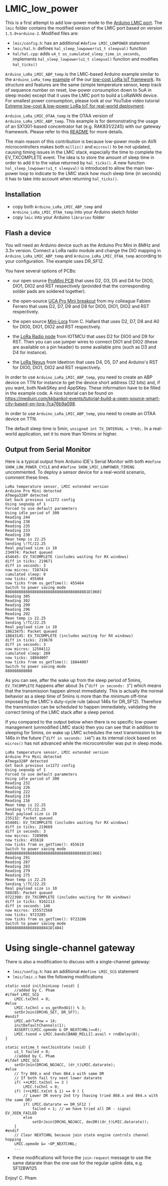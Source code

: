 LMIC_low_power 
=======================================

This is a first attempt to add low-power mode to the [Arduino LMIC port](https://github.com/matthijskooijman/arduino-lmic). The `lmic` folder contains the modified version of the LMIC port based on version `1.5.0+arduino-2`. Modified files are:

- `lmic/config.h`: has an additional `#define LMIC_LOWPOWER` statement 
- `lmic/hal.h`: defines `hal_sleep_lowpower(u1_t sleepval)` function
- `hal/hal.cpp`: adds `u4_t os_cumulated_sleep_time_in_seconds`, implements `hal_sleep_lowpower(u1_t sleepval)` function and modifies `hal_ticks()`

`Arduino_LoRa_LMIC_ABP_temp` is the LMIC-based Arduino example similar to the `Arduino_LoRa_temp` [example](https://github.com/CongducPham/LowCostLoRaGw/tree/master/Arduino) of the our [low-cost LoRa IoT framework](https://github.com/CongducPham/LowCostLoRaGw). Its structure and features are the same (simple temperature sensor, keep track of sequence number on reset, low-power consumption down to 5uA in sleep mode) except that it uses the LMIC port to build a LoRaWAN device. For smallest power consumption, please look at our YouTube video tutorial [Extreme low-cost & low-power LoRa IoT for real-world deployment](https://www.youtube.com/watch?v=2_VQpcCwdd8).

`Arduino_LoRa_LMIC_OTAA_temp` is the OTAA version of `Arduino_LoRa_LMIC_ABP_temp`. This example is for demonstrating the usage of an SX1301-based concentrator hat (e.g. RAK831/2245) with our gateway framework. Please refer to this [README](https://github.com/CongducPham/LowCostLoRaGw/blob/master/gw_full_latest/scripts/rak2245-rak831/README.md) for more details.

The main reason of this contribution is because low-power mode on AVR microcontrollers makes both `millis()` and `micros()` to be not updated, causing timing issues in the LMIC stack, especially the time to complete the EV_TXCOMPLETE event. The idea is to store the amount of sleep time in order to add it to the value returned by `hal_ticks()`. A new function `hal_sleep_lowpower(u1_t sleepval)` is introduced to allow the main low-power loop to indicate to the LMIC stack how much sleep time (in seconds) it has to take into account when returning `hal_ticks()`.

Installation
------------ 

- copy both `Arduino_LoRa_LMIC_ABP_temp` and `Arduino_LoRa_LMIC_OTAA_temp` into your Arduino sketch folder
- copy `lmic` into your Arduino `libraries` folder

Flash a device
--------------

You will need an Arduino device such as the Arduino Pro Mini in 8MHz and 3.3v version. Connect a LoRa radio module and change the DIO mapping in `Arduino_LoRa_LMIC_ABP_temp` and `Arduino_LoRa_LMIC_OTAA_temp` according to your configuration. The example uses DR_SF12.

You have several options of PCBs:

- our open source [ProMini PCB](https://github.com/CongducPham/LowCostLoRaGw#pcbs) that uses D2, D3, D5 and D4 for DIO0, DIO1, DIO2 and RST respectively (provided that the corresponding solder pads are soldered together).

- the open-source [UCA Pro Mini breakout](https://github.com/FabienFerrero/UCA_Board) from my colleague Fabien Ferrero that uses D2, D7, D9 and D8 for DIO0, DIO1, DIO2 and RST respectively.

- the open source [Mini-Lora](https://github.com/hallard/Mini-LoRa) from C. Hallard that uses D2, D7, D8 and A0 for DIO0, DIO1, DIO2 and RST respectively.

- the [LoRa Radio node](https://www.tindie.com/products/IOTMCU/lora-radio-node-v10/) from IOTMCU that uses D2 for DIO0 and D9 for RST. Then you can use jumper wires to connect DIO1 and DIO2 (these are available on a pin header) to some available pins (such as D3 and D4 for instance).

- the [LoRa Nexus](https://webshop.ideetron.nl/Nexus) from Ideetron that uses D4, D5, D7 and Arduino's RST for DIO0, DIO1, DIO2 and RST respectively.

In order to use `Arduino_LoRa_LMIC_ABP_temp`, you need to create an ABP device on TTN for instance to get the device short address (32 bits) and, if you want, both NwkSKey and AppSKey. These information have to be filled in the example code. A nice tutorial can be found on https://medium.com/kkbankol-events/tutorial-build-a-open-source-smart-city-based-on-lora-7ca76b9a098.

In order to use `Arduino_LoRa_LMIC_ABP_temp`, you need to create an OTAA device on TTN.

The default sleep time is 5min, `unsigned int TX_INTERVAL = 5*60;`. In a real-world application, set it to more than 10mins or higher.

Output from Serial Monitor
--------------------------

Here is a typical output from Arduino IDE's Serial Monitor with both `#define SHOW_LOW_POWER_CYCLE` and `#define SHOW_LMIC_LOWPOWER_TIMING` uncommented. To deploy a sensor device for a real-world scenario, comment these lines.

```
LoRa temperature sensor, LMIC extended version
Arduino Pro Mini detected
ATmega328P detected
Get back previous sx1272 config
Using seqnoUp of 1
Forced to use default parameters
Using idle period of 300
Reading 244
Reading 238
Reading 235
Reading 233
Reading 230
Mean temp is 22.25
Sending \!TC/22.25
Real payload size is 10
234974: Packet queued
454645: EV_TXCOMPLETE (includes waiting for RX windows)
diff in ticks: 219671
diff in seconds: 3
now micros: 7287424
cumulated sleep: 0
now ticks: 455464
now ticks from os_getTime(): 455464
Switch to power saving mode
8888888888888888888888888888888888881D[860]
Reading 305
Reading 302
Reading 299
Reading 296
Reading 292
Mean temp is 22.25
Sending \!TC/22.25
Real payload size is 10
18623475: Packet queued
18843145: EV_TXCOMPLETE (includes waiting for RX windows)
diff in ticks: 219670
diff in seconds: 3
now micros: 12504112
cumulated sleep: 289
now ticks: 18844007
now ticks from os_getTime(): 18844007
Switch to power saving mode
888888888888
```

As you can see, after the wake up from the sleep period of 5mins, `EV_TXCOMPLETE` happens after about 3s ("`diff in seconds: 3`") which means that the transmission happen almost immediately. This is actually the normal behavior as a sleep time of 5mins is more than the minimum off-time imposed by the LMIC's duty-cycle rule (about 146s for DR_SF12). Therefore the transmission can be scheduled to happen immediately, validating the correct timing of the LMIC stack after a sleep period.

If you compared to the output below when there is no specific low-power management (unmodified LMIC stack) then you can see that in addition to sleeping for 5mins, on wake up LMIC schedules the next transmission to be 146s in the future ("`diff in seconds: 146`") as its internal clock based on `micros()` has not advanced while the microcontroller was put in sleep mode.

```
LoRa temperature sensor, LMIC extended version
Arduino Pro Mini detected
ATmega328P detected
Get back previous sx1272 config
Using seqnoUp of 1
Forced to use default parameters
Using idle period of 300
Reading 232
Reading 226
Reading 222
Reading 219
Reading 216
Mean temp is 22.25
Sending \!TC/22.25
Real payload size is 10
235132: Packet queued
454801: EV_TXCOMPLETE (includes waiting for RX windows)
diff in ticks: 219669
diff in seconds: 3
now micros: 7289896
now ticks: 455618
now ticks from os_getTime(): 455619
Switch to power saving mode
8888888888888888888888888888888888881D[866]
Reading 291
Reading 287
Reading 283
Reading 279
Reading 275
Mean temp is 22.25
Sending \!TC/22.25
Real payload size is 10
560285: Packet queued
9722398: EV_TXCOMPLETE (includes waiting for RX windows)
diff in ticks: 9162113
diff in seconds: 146
now micros: 155572568
now ticks: 9723285
now ticks from os_getTime(): 9723286
Switch to power saving mode
88888888888888888841D[484]
```

Using single-channel gateway
============================

There is also a modification to discuss with a single-channel gateway:

- `lmic/config.h`: has an additional `#define LMIC_SCG` statement
- `lmic/lmic.c` has the following modifications

```
static void initJoinLoop (void) {
    //added by C. Pham
#ifdef LMIC_SCG
    LMIC.txChnl = 0;
#else
    LMIC.txChnl = os_getRndU1() % 3;
    setDrJoin(DRCHG_SET, DR_SF7);
#endif
    LMIC.adrTxPow = 14;
    initDefaultChannels(1);
    ASSERT((LMIC.opmode & OP_NEXTCHNL)==0);
    LMIC.txend = LMIC.bands[BAND_MILLI].avail + rndDelay(8);
}
```

```
static ostime_t nextJoinState (void) {
    u1_t failed = 0;
    //added by C. Pham
#ifdef LMIC_SCG
    setDrJoin(DRCHG_NOJACC, (dr_t)LMIC.datarate);
#else
    // Try 869.x and then 864.x with same DR
    // If both fail try next lower datarate
    if( ++LMIC.txChnl == 3 )
        LMIC.txChnl = 0;
    if( (++LMIC.txCnt & 1) == 0 ) {
        // Lower DR every 2nd try (having tried 868.x and 864.x with the same DR)
        if( LMIC.datarate == DR_SF12 )
            failed = 1; // we have tried all DR - signal EV_JOIN_FAILED
        else
            setDrJoin(DRCHG_NOJACC, decDR((dr_t)LMIC.datarate));
    }
#endif
    // Clear NEXTCHNL because join state engine controls channel hopping
    LMIC.opmode &= ~OP_NEXTCHNL;
    ...
```
- these modifications will force the `join-request` message to use the same datarate than the one use for the regular uplink data, e.g. SF12BW125    



Enjoy! C. Pham